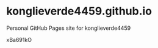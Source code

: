 # konglieverde4459.github.io
Personal GitHub Pages site for konglieverde4459

























xBa691kO
